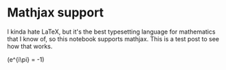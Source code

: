 # Mathjax support

I kinda hate LaTeX, but it's the best typesetting language for mathematics that I know of,
so this notebook supports mathjax. This is a test post to see how that works.

\(e^{i\pi} = -1\)
